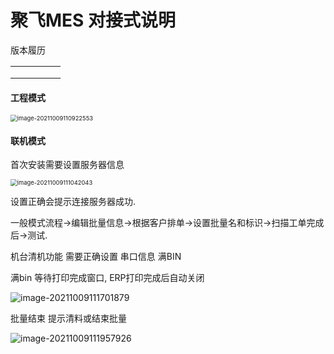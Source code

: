 # 聚飞MES 对接式说明	

版本履历

|      |      |      |      |      |
| ---- | ---- | ---- | ---- | ---- |
|      |      |      |      |      |
|      |      |      |      |      |
|      |      |      |      |      |

<div style="page-break-after: always;"></div>

#### 工程模式

<img src="https://lcq186-1256847298.cos.ap-nanjing.myqcloud.com/img/image-20211009110922553.png" alt="image-20211009110922553" style="zoom:67%;" />

#### 联机模式

首次安装需要设置服务器信息

<img src="https://lcq186-1256847298.cos.ap-nanjing.myqcloud.com/img/image-20211009111042043.png" alt="image-20211009111042043" style="zoom:67%;" />

设置正确会提示连接服务器成功.

一般模式流程->编辑批量信息->根据客户排单->设置批量名和标识->扫描工单完成后->测试.

机台清机功能 需要正确设置 串口信息 满BIN

满bin 等待打印完成窗口, ERP打印完成后自动关闭

![image-20211009111701879](https://lcq186-1256847298.cos.ap-nanjing.myqcloud.com/img/image-20211009111701879.png)

批量结束 提示清料或结束批量

![image-20211009111957926](https://lcq186-1256847298.cos.ap-nanjing.myqcloud.com/img/image-20211009111957926.png)







